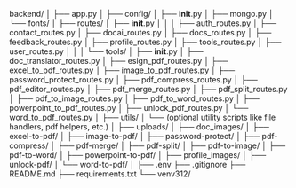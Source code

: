 backend/
│
├── app.py
│
├── config/
│   ├── __init__.py
│   ├── mongo.py
│   └── fonts/
│
├── routes/
│   ├── __init__.py
│   │
│   ├── auth_routes.py
│   ├── contact_routes.py
│   ├── docai_routes.py
│   ├── docs_routes.py
│   ├── feedback_routes.py
│   ├── profile_routes.py
│   ├── tools_routes.py
│   ├── user_routes.py
│   │
│   └── tools/
│       ├── __init__.py
│       ├── doc_translator_routes.py
│       ├── esign_pdf_routes.py
│       ├── excel_to_pdf_routes.py
│       ├── image_to_pdf_routes.py
│       ├── password_protect_routes.py
│       ├── pdf_compress_routes.py
│       ├── pdf_editor_routes.py
│       ├── pdf_merge_routes.py
│       ├── pdf_split_routes.py
│       ├── pdf_to_image_routes.py
│       ├── pdf_to_word_routes.py
│       ├── powerpoint_to_pdf_routes.py
│       ├── unlock_pdf_routes.py
│       └── word_to_pdf_routes.py
│
├── utils/
│   └── (optional utility scripts like file handlers, pdf helpers, etc.)
│
├── uploads/
│   ├── doc_images/
│   ├── excel-to-pdf/
│   ├── image-to-pdf/
│   ├── password-protect/
│   ├── pdf-compress/
│   ├── pdf-merge/
│   ├── pdf-split/
│   ├── pdf-to-image/
│   ├── pdf-to-word/
│   ├── powerpoint-to-pdf/
│   ├── profile_images/
│   ├── unlock-pdf/
│   └── word-to-pdf/
│
├── .env
├── .gitignore
├── README.md
├── requirements.txt
└── venv312/
